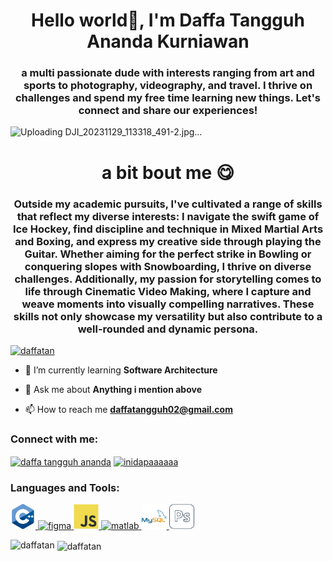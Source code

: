 <h1 align="center">Hello world👋, I'm Daffa Tangguh Ananda Kurniawan</h1>
<h3 align="center">a multi passionate dude with interests ranging from art and sports to photography, videography, and travel. I thrive on challenges and spend my free time learning new things. Let's connect and share our experiences!</h3>

![Uploading DJI_20231129_113318_491-2.jpg…]()



<h1 align="center">a bit bout me 😋</h1>
<h3 align="center">Outside my academic pursuits, I've cultivated a range of skills that reflect my diverse interests: I navigate the swift game of Ice Hockey, find discipline and technique in Mixed Martial Arts and Boxing, and express my creative side through playing the Guitar. Whether aiming for the perfect strike in Bowling or conquering slopes with Snowboarding, I thrive on diverse challenges. Additionally, my passion for storytelling comes to life through Cinematic Video Making, where I capture and weave moments into visually compelling narratives. These skills not only showcase my                         versatility but also contribute to a well-rounded and dynamic persona.</h3>

<p align="left"> <a href="https://github.com/ryo-ma/github-profile-trophy"><img src="https://github-profile-trophy.vercel.app/?username=daffatan" alt="daffatan" /></a> </p>

- 🌱 I’m currently learning **Software Architecture**

- 💬 Ask me about **Anything i mention above**

- 📫 How to reach me **daffatangguh02@gmail.com**

<h3 align="left">Connect with me:</h3>
<p align="left">
<a href="[https://linkedin.com/in/daffa-tangguh-ananda](https://www.linkedin.com/in/daffa-tangguh-ananda-6a340b22a/)" target="blank"><img align="center" src="https://raw.githubusercontent.com/rahuldkjain/github-profile-readme-generator/master/src/images/icons/Social/linked-in-alt.svg" alt="daffa tangguh ananda" height="30" width="40" /></a>
<a href="https://instagram.com/inidapaaaaaa" target="blank"><img align="center" src="https://raw.githubusercontent.com/rahuldkjain/github-profile-readme-generator/master/src/images/icons/Social/instagram.svg" alt="inidapaaaaaa" height="30" width="40" /></a>
</p>

<h3 align="left">Languages and Tools:</h3>
<p align="left"> <a href="https://www.w3schools.com/cpp/" target="_blank" rel="noreferrer"> <img src="https://raw.githubusercontent.com/devicons/devicon/master/icons/cplusplus/cplusplus-original.svg" alt="cplusplus" width="40" height="40"/> </a> <a href="https://www.figma.com/" target="_blank" rel="noreferrer"> <img src="https://www.vectorlogo.zone/logos/figma/figma-icon.svg" alt="figma" width="40" height="40"/> </a> <a href="https://developer.mozilla.org/en-US/docs/Web/JavaScript" target="_blank" rel="noreferrer"> <img src="https://raw.githubusercontent.com/devicons/devicon/master/icons/javascript/javascript-original.svg" alt="javascript" width="40" height="40"/> </a> <a href="https://www.mathworks.com/" target="_blank" rel="noreferrer"> <img src="https://upload.wikimedia.org/wikipedia/commons/2/21/Matlab_Logo.png" alt="matlab" width="40" height="40"/> </a> <a href="https://www.mysql.com/" target="_blank" rel="noreferrer"> <img src="https://raw.githubusercontent.com/devicons/devicon/master/icons/mysql/mysql-original-wordmark.svg" alt="mysql" width="40" height="40"/> </a> <a href="https://www.photoshop.com/en" target="_blank" rel="noreferrer"> <img src="https://raw.githubusercontent.com/devicons/devicon/master/icons/photoshop/photoshop-line.svg" alt="photoshop" width="40" height="40"/> </a> </p>

<p><img align="left" src="https://github-readme-stats.vercel.app/api/top-langs?username=daffatan&show_icons=true&locale=en&layout=compact" alt="daffatan" /></p>

<p>&nbsp;<img align="center" src="https://github-readme-stats.vercel.app/api?username=daffatan&show_icons=true&locale=en" alt="daffatan" /></p>
